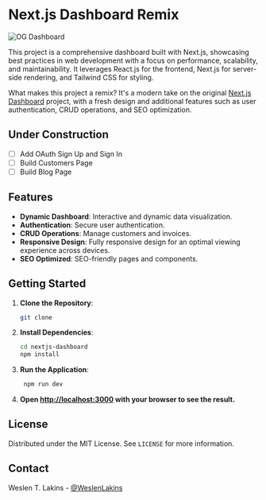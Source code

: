 # Next.js Dashboard Remix

![OG Dashboard](https://nextjs.org/_next/image?url=%2Flearn%2Fdark%2Fdashboard.png&w=1920&q=75&dpl=dpl_DCtH3CdUprp1CVB8tivKY8y2wMuB)

This project is a comprehensive dashboard built with Next.js, showcasing best practices in web development with a focus on performance, scalability, and maintainability. It leverages React.js for the frontend, Next.js for server-side rendering, and Tailwind CSS for styling.

What makes this project a remix? It's a modern take on the original [Next.js Dashboard](https://nextjs.org/learn/dashboard-app/getting-started) project, with a fresh design and additional features such as user authentication, CRUD operations, and SEO optimization.

## Under Construction

- [ ] Add OAuth Sign Up and Sign In
- [ ] Build Customers Page
- [ ] Build Blog Page

## Features

- **Dynamic Dashboard**: Interactive and dynamic data visualization.
- **Authentication**: Secure user authentication.
- **CRUD Operations**: Manage customers and invoices.
- **Responsive Design**: Fully responsive design for an optimal viewing experience across devices.
- **SEO Optimized**: SEO-friendly pages and components.

## Getting Started

1. **Clone the Repository**:

   ```sh
   git clone
   ```

2. **Install Dependencies**:

   ```sh
   cd nextjs-dashboard
   npm install
   ```

3. **Run the Application**:

   ```sh
    npm run dev
   ```

4. **Open [http://localhost:3000](http://localhost:3000) with your browser to see the result.**

## License

Distributed under the MIT License. See `LICENSE` for more information.

## Contact

Weslen T. Lakins - [@WeslenLakins](https://twitter.com/WeslenLakins)

